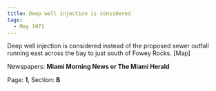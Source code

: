 ```yaml
---  
title: Deep well injection is considered  
tags:  
  - May 1971  
---  
```

  
Deep well injection is considered instead of the proposed sewer outfall running east across the bay to just south of Fowey Rocks. [Map]  
  
Newspapers: **Miami Morning News or The Miami Herald**  
  
Page: **1**, Section: **B** 
